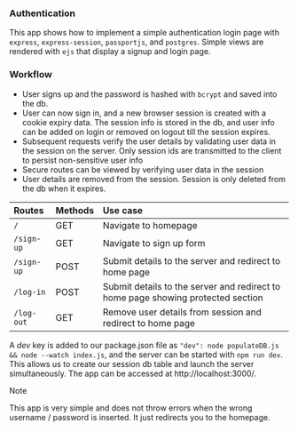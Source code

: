 ### Authentication
This app shows how to implement a simple authentication login page with `express`, `express-session`, `passportjs`, and 
`postgres`. Simple views are rendered with `ejs` that display a signup and login page.

### Workflow
- User signs up and the password is hashed with `bcrypt` and saved into the db.
- User can now sign in, and a new browser session is created with a cookie expiry data. The session info is 
    stored in the db, and user info can be added on login or removed on logout till the session expires.
- Subsequent requests verify the user details by validating user data in the session on the server. Only session ids are
    transmitted to the client to persist non-sensitive user info
- Secure routes can be viewed by verifying user data in the session
- User details are removed from the session. Session is only deleted from the db when it expires.


| Routes | Methods | Use case |
| :----- | :------ | :------- |
| `/` | GET | Navigate to homepage |
| `/sign-up` | GET | Navigate to sign up form |
| `/sign-up` | POST | Submit details to the server and redirect to home page |
| `/log-in` | POST | Submit details to the server and redirect to home page showing protected section |
| `/log-out` | GET | Remove user details from session and redirect to home page |


A _dev_ key is added to our package.json file as `"dev": node populateDB.js && node --watch index.js`, and the server can 
be started with `npm run dev`. This allows us to create our session db table and launch the server simultaneously. The 
app can be accessed at http://localhost:3000/.

>[!Note]
> This app is very simple and does not throw errors when the wrong username / password is inserted. It just redirects you 
    to the homepage.